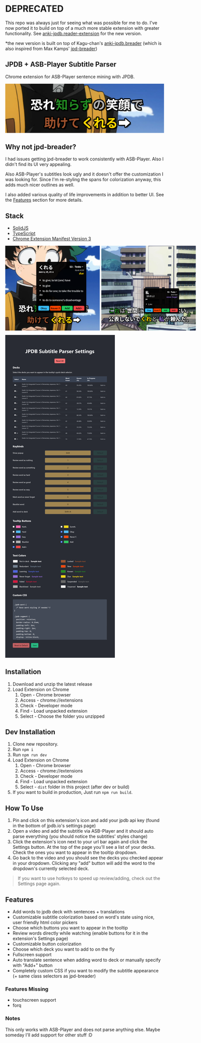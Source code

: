 # DEPRECATED

This repo was always just for seeing what was possible for me to do. I've now ported it to build on top of a much more stable extension with greater functionality.
See [anki-jpdb.reader-extension](https://github.com/Dillpickleschmidt/anki-jpdb.reader-extension) for the new version.

\*the new version is built on top of Kagu-chan's [anki-jpdb.breader](https://github.com/Kagu-chan/anki-jpdb.reader) (which is also inspired from Max Kamps' [jpd-breader](https://github.com/max-kamps/jpd-breader))

## JPDB + ASB-Player Subtitle Parser

Chrome extension for ASB-Player sentence mining with JPDB.

![Main Preview](src/assets/img/main_preview.png)

## Why not jpd-breader?

I had issues getting jpd-breader to work consistently with ASB-Player. Also I didn't find its UI very appealing.

Also ASB-Player's subtitles look ugly and it doesn't offer the customization I was looking for. Since I'm re-styling the spans for colorization anyway, this adds much nicer outlines as well.

I also added various quality of life improvements in addition to better UI. See the [Features](#features) section for more details.

## Stack

- [SolidJS](https://www.solidjs.com/)
- [TypeScript](https://www.typescriptlang.org/)
- [Chrome Extension Manifest Version 3](https://developer.chrome.com/docs/extensions/mv3/intro/)

<div style="display: flex; gap: 5px;">
   <img src="src/assets/img/popup_preview.png" alt="Popup Preview" width="300"/>
   <img src="src/assets/img/popup_preview_2.png" alt="Popup Preview" width="300"/>
</div>

![Settings Preview](src/assets/img/settings_page_preview.png)

## Installation

1. Download and unzip the latest release
2. Load Extension on Chrome
   1. Open - Chrome browser
   2. Access - chrome://extensions
   3. Check - Developer mode
   4. Find - Load unpacked extension
   5. Select - Choose the folder you unzipped

## Dev Installation

1. Clone new repository.
2. Run `npm i`
3. Run `npm run dev`
4. Load Extension on Chrome
   1. Open - Chrome browser
   2. Access - chrome://extensions
   3. Check - Developer mode
   4. Find - Load unpacked extension
   5. Select - `dist` folder in this project (after dev or build)
5. If you want to build in production, Just run `npm run build`.

## How To Use

1. Pin and click on this extension's icon and add your jpdb api key (found in the bottom of jpdb.io's settings page)
2. Open a video and add the subtitle via ASB-Player and it should auto parse everything (you should notice the subtitles' styles change)
3. Click the extension's icon next to your url bar again and click the Settings button. At the top of the page you'll see a list of your decks. Check the ones you want to appear in the tooltip dropdown.
4. Go back to the video and you should see the decks you checked appear in your dropdown. Clicking any "add" button will add the word to the dropdown's currently selected deck.

> If you want to use hotkeys to speed up review/adding, check out the Settings page again.

## Features

- Add words to jpdb deck with sentences + translations
- Customizable subtitle colorization based on word's state using nice, user friendly html color pickers
- Choose which buttons you want to appear in the tooltip
- Review words directly while watching (enable buttons for it in the extension's Settings page)
- Customizable button colorization
- Choose which deck you want to add to on the fly
- Fullscreen support
- Auto translate sentence when adding word to deck or manually specify with "Add+" button
- Completely custom CSS if you want to modify the subtitle appearance (+ same class selectors as jpd-breader)

### Features Missing

- touchscreen support
- forq

### Notes

This only works with ASB-Player and does not parse anything else. Maybe someday I'll add support for other stuff :D
